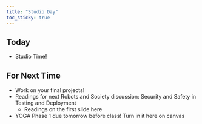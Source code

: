 ```yaml
---
title: "Studio Day"
toc_sticky: true
---
```


## Today

* Studio Time!

## For Next Time

* Work on your final projects!
* Readings for next Robots and Society discussion: Security and Safety in Testing and Deployment
   * Readings on the first slide <a-no-proxy href="https://docs.google.com/presentation/d/1f8qpIBl4Ch_-NOqsc6SRLIwseMJDG_6fSPTErqs1sss/edit?usp=sharing"> here </a-no-proxy>
* YOGA Phase 1 due tomorrow before class! Turn in it <a-no-proxy href="https://olin.instructure.com/courses/143/assignments/1670"> here on canvas </a-no-proxy>

